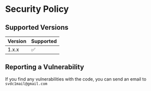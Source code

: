 # Security Policy

## Supported Versions

| Version | Supported          |
| ------- | ------------------ |
| 1.x.x  | :white_check_mark: |

## Reporting a Vulnerability

If you find any vulnerabilities with the code, you can send an email to `svdc1mail@gmail.com`
